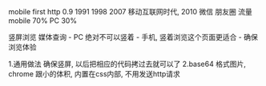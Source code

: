 mobile first http 0.9 1991 1998
2007 移动互联网时代, 2010 微信 朋友圈
流量 mobile 70% PC 30%

竖屏浏览 媒体查询
    - PC 绝对不可以竖着
    - 手机, 竖着浏览这个页面更适合
    - 确保浏览体验

1.通用做法 确保竖屏, 以后把相应的代码拷过去就可以了
2.base64 格式图片, chrome 跟小的体积, 内置在css内部, 不用发送http请求